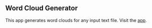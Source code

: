 ## Word Cloud Generator

This app generates word clouds for any input text file. 
Visit the [app](https://saitej-r-apps.shinyapps.io/textorpdf_data_mining).
